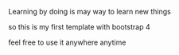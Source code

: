 Learning by doing is may way to learn new things 

so this is my first template with bootstrap 4 

feel free to use it anywhere anytime 
